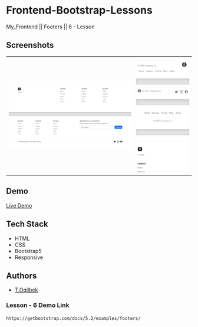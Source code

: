 # Frontend-Bootstrap-Lessons 
My_Frontend || Footers || 6 - Lesson

## Screenshots
<table>
    <tr>
        <td>
            <img src="./img/img1.jpg" alt="Frontend-Projects">
        </td>
        <td>
            <img src="./img/img2.jpg" alt="Frontend-Projects">
        </td>
    </tr>
</table>

## Demo

[Live Demo](https://getbootstrap.com/docs/5.2/examples/footers/)

## Tech Stack

- HTML
- CSS
- Bootstrap5
- Responsive

## Authors

- [T.Oqilbek](https://www.github.com/tolqinov-o)

### Lesson - 6 Demo Link

```
https://getbootstrap.com/docs/5.2/examples/footers/
```